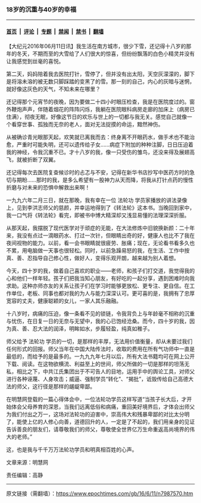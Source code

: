 ### 18岁的沉重与40岁的幸福

---

#### [首页](../../../..?n7987570) &nbsp;|&nbsp; [评论](../../../../../epoch-comment?n7987570) &nbsp;|&nbsp; [专题](../../../../../epoch-special?n7987570) &nbsp;|&nbsp; [禁闻](../../../../../epoch-news?n7987570) &nbsp;|&nbsp; [禁书](../../../../../books?n7987570) &nbsp;|&nbsp; [翻墙](https://github.com/gfw-breaker/nogfw/blob/master/README.md?n7987570)


<div class="post_content" id="artbody" itemprop="articleBody">
 <!-- article content begin -->
 <p>
  【大纪元2016年06月11日讯】我生活在南方城市，很少下雪，还记得十八岁的那年的冬天，不期而至的大雪给了人们很大的惊喜，但纷纷飘落的白色小精灵并没有让我感觉到丝毫的喜悦。
 </p>
 <p>
  第二天，妈妈陪着我去医院打针，雪停了，但并没有出太阳，天空灰濛濛的，脚下是将溶未溶的被无数只脚踩踏的变黑了的雪。那一刻的自己，内心的灰暗与迷惘，就好像这灰色的天气，不知未来在哪里？
 </p>
 <p>
  还记得那个元宵节的夜晚，因为要做二十四小时眼压检查，我是在医院度过的。窗外鞭炮声声，伴随着烟花的阵阵闪烁，我躺在医院眼科病房走廊的加床上（病房已住满），彻夜无眠，好像这节日的欢乐与世上的一切都与我无关。感觉自己就像一个看穿世事、孤独而无奈的老人，面对无法捉摸的命运，黯然神伤。
 </p>
 <p>
  从被确诊青光眼那天起，欢笑就已离我而去：终身离不开眼药水，做手术也不能治愈，严重时可能失明，还可以遗传给子女……病症下附加的种种注脚，日日压迫着我的神经，令我沉重不已。才十八岁的我，像一只受伤的雏鸟，还没来得及展翅高飞，就被折断了双翼。
 </p>
 <p>
  还记得每次去医院复查候诊时的忐忑与不安，记得在新华书店抄写中医药方时的急切与期盼……那时的我，是多么希望有一股神力从天而降，将我从打针点药的慢性折磨与对未来的恐惧中解救出来啊！
 </p>
 <p>
  一九九六年二月三日，就在那晚，我有幸在一位
  <ok href="https://www.epochtimes.com/gb/tag/%E6%B3%95%E8%BD%AE%E5%8A%9F.html">
   法轮功
  </ok>
  学员家播放的讲法录像上，见到李洪志师父的慈颜，并幸运地得到了《转法轮》这本书。当晚回到家中，我一口气将《转法轮》看完，即被书中博大精深却又浅显易懂的法理深深折服。
 </p>
 <p>
  从那天起，我摆脱了现代医学对于顽症的无能，在大法修炼中旧貌换新颜：二十年来，我没有点过一滴眼药水、打过一次针，但眼睛出奇的好，健康人也比不了我在夜间视物的能力。以前，看一会书眼睛就很疲劳、胀痛；现在，无论看书看多久也不累，用电脑做一天事也很轻松。同时，以前急躁易怒的我，在生活、工作中按真、善、忍指导自己修心性，做好人，变得乐观开朗，越来越为别人着想。
 </p>
 <p>
  今天，四十岁的我，做着自己喜欢的职业——老师，和孩子们打交道，我觉得我的心和他们一样年轻。孩子们把我当知心朋友，有好吃的一起分享，遇到困难时向我求助。这种亦师亦友的关系让孩子们在学习时能够更放松、更专注、更自信。在工作单位，老板、同事也都对我的为人与能力深深认可。更可喜的是，我拥有了忠厚宽容的丈夫，健康聪颖的女儿，一家人其乐融融。
 </p>
 <p>
  十八岁时，病痛的压迫，像一条看不见的锁链，令我背负上与年龄毫不相称的沉重与忧伤，在日复一日的无奈与无望中，我的心已饱经沧桑。而今，四十岁的我，因为真、善、忍大法的润泽，明眸如水，步履轻盈，纯真如稚子。
 </p>
 <p>
  师父给予
  <ok href="https://www.epochtimes.com/gb/tag/%E6%B3%95%E8%BD%AE%E5%8A%9F.html">
   法轮功
  </ok>
  学员的一切，是那样的丰厚，无法用价值衡量，却从未要过我们任何形式的回报。师父当年在中国大陆传法时，收取的费用在所有气功师中一直是最低的，而给予的是最多的。一九九九年七月以后，所有大法书籍均可在网上公开下载、阅读。在这物欲横流、利益至上的世间，师父所做的一切是那样的坦荡无私，相比之下，中共江氏集团出于不可告人的目地，运用手中的舆论工具，对师父进行各种诬蔑、人身攻击；威逼、强制学员“转化”、“揭批”，诋毁传给自己高德大法的师父，这行径是那样的龌龊卑鄙。
 </p>
 <p>
  在明慧网登载的一篇心得体会中，一位法轮功学员这样写道“当孩子长大后，才开始体会父母养育的深恩，当我们远离低俗和病痛，重回美好境界后，才体会出师父为我们付出之万一，这场对法轮功的迫害中，崇高伟大和残暴卑鄙的对比太分明了，能使上亿的人修心向善，道德回升的人，一定是了不起的，我们用亲身的见证告诉善良的朋友们，请尊敬我们的师父，尊敬使全世界亿万生命重返高尚境界的伟大的老师。”
 </p>
 <p>
  这，也是我与千千万万法轮功学员和明真相百姓的心声。
 </p>
 <p>
  文章来源：明慧网
 </p>
 <p>
  责任编辑：高静
 </p>
 <!-- article content end -->
 <div id="below_article_ad">
 </div>
</div>


---

原文链接（需翻墙）：https://www.epochtimes.com/gb/16/6/11/n7987570.htm